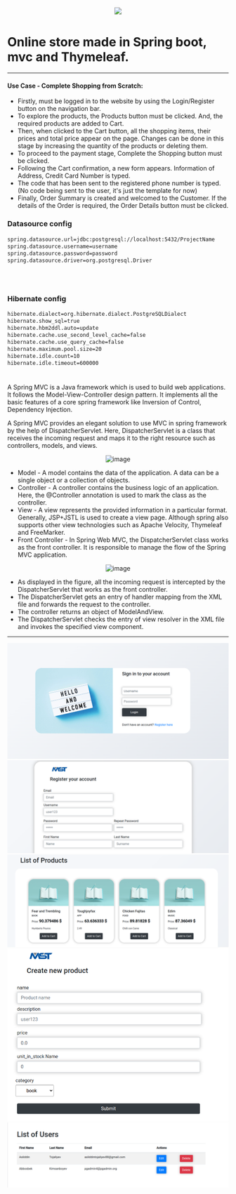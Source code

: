 
<h1 align="center">
	<img src="https://readme-typing-svg.demolab.com/?lines=Online+store+website!">
</h1>

# Online store made in Spring boot, mvc and Thymeleaf.

------------

#### Use Case - Complete Shopping from Scratch:
- Firstly, must be logged in to the website by using the Login/Register button on the navigation bar.
- To explore the products, the Products button must be clicked. And, the required products are added to Cart.
- Then, when clicked to the Cart button, all the shopping items, their prices and total price appear on the page. Changes can be done in this stage by increasing the quantity of the products or deleting them.
- To proceed to the payment stage, Complete the Shopping button must be clicked.
- Following the Cart confirmation, a new form appears. Information of Address, Credit Card Number is typed.
- The code that has been sent to the registered phone number is typed. (No code being sent to the user, it's just the template for now)
- Finally, Order Summary is created and welcomed to the Customer. If the details of the Order is required, the Order Details button must be clicked.


### Datasource config
```
spring.datasource.url=jdbc:postgresql://localhost:5432/ProjectName
spring.datasource.username=username
spring.datasource.password=password
spring.datasource.driver=org.postgresql.Driver
        
```
<br>

### Hibernate config
```
hibernate.dialect=org.hibernate.dialect.PostgreSQLDialect
hibernate.show_sql=true
hibernate.hbm2ddl.auto=update
hibernate.cache.use_second_level_cache=false
hibernate.cache.use_query_cache=false
hibernate.maximum.pool.size=20
hibernate.idle.count=10
hibernate.idle.timeout=600000

```

<h1></h1>

A Spring MVC is a Java framework which is used to build web applications. It follows the Model-View-Controller design pattern. It implements all the basic features of a core spring framework like Inversion of Control, Dependency Injection.

A Spring MVC provides an elegant solution to use MVC in spring framework by the help of DispatcherServlet. Here, DispatcherServlet is a class that receives the incoming request and maps it to the right resource such as controllers, models, and views.

<p align="center">
  <img src="https://github.com/uz-java/Spring_mvc/blob/master/WebBrowser.png?raw=true" alt="image"/>
</p>

- Model - A model contains the data of the application. A data can be a single object or a collection of objects.
- Controller - A controller contains the business logic of an application. Here, the @Controller annotation is used to mark the class as the controller.
- View - A view represents the provided information in a particular format. Generally, JSP+JSTL is used to create a view page. Although spring also supports other view technologies such as Apache Velocity, Thymeleaf and FreeMarker.
- Front Controller - In Spring Web MVC, the DispatcherServlet class works as the front controller. It is responsible to manage the flow of the Spring MVC application.

<p align="center">
  <img src="https://github.com/uz-java/Spring_mvc/blob/master/request.png?raw=true" alt="image"/>
</p>

- As displayed in the figure, all the incoming request is intercepted by the DispatcherServlet that works as the front controller.
- The DispatcherServlet gets an entry of handler mapping from the XML file and forwards the request to the controller.
- The controller returns an object of ModelAndView.
- The DispatcherServlet checks the entry of view resolver in the XML file and invokes the specified view component.

------------

![login](img/login.png)
![register](img/register.png)
![products](img/products.png)
![productCreate](img/productCreate.png)
![users](img/users.png)
